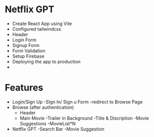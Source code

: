 # Netflix GPT
- Create React App using Vite
- Configured tailwindcss
- Header
- Login Form
- Signup Form
- Form Validation
- Setup Firebase
- Deploying the app to production
- 


# Features
- Login/Sign Up
    -SIgn In/ Sign u Form
    -redirect to Browse Page
 - Browse (after authentication)
    - Header
    - Main Movie
        -Trailer in Background
        -Title & Discription
        -Movie Suggestions
            -MovieList*N
- Netflix GPT
    -Search Bar
    -Movie Suggestion


